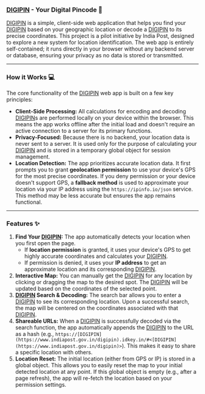 ### **[DIGIPIN](https://www.indiapost.gov.in/digipin) - Your Digital Pincode** 📍

[DIGIPIN](https://www.indiapost.gov.in/digipin) is a simple, client-side web application that helps you find your [DIGIPIN](https://www.indiapost.gov.in/digipin) based on your geographic location or decode a [DIGIPIN](https://www.indiapost.gov.in/digipin) to its precise coordinates. This project is a pilot initiative by India Post, designed to explore a new system for location identification. The web app is entirely self-contained; it runs directly in your browser without any backend server or database, ensuring your privacy as no data is stored or transmitted.

***

### **How it Works** 💻

The core functionality of the [DIGIPIN](https://www.indiapost.gov.in/digipin) web app is built on a few key principles:

* **Client-Side Processing:** All calculations for encoding and decoding [DIGIPIN](https://www.indiapost.gov.in/digipin)s are performed locally on your device within the browser. This means the app works offline after the initial load and doesn't require an active connection to a server for its primary functions.
* **Privacy-Focused:** Because there is no backend, your location data is never sent to a server. It is used only for the purpose of calculating your [DIGIPIN](https://www.indiapost.gov.in/digipin) and is stored in a temporary global object for session management.
* **Location Detection:** The app prioritizes accurate location data. It first prompts you to grant **geolocation permission** to use your device's GPS for the most precise coordinates. If you deny permission or your device doesn't support GPS, a **fallback method** is used to approximate your location via your IP address using the `https://ipinfo.io/json` service. This method may be less accurate but ensures the app remains functional.

***

### **Features** ✨

1.  **Find Your [DIGIPIN](https://www.indiapost.gov.in/digipin):** The app automatically detects your location when you first open the page.
    * If **location permission** is granted, it uses your device's GPS to get highly accurate coordinates and calculates your [DIGIPIN](https://www.indiapost.gov.in/digipin).
    * If permission is denied, it uses your **IP address** to get an approximate location and its corresponding [DIGIPIN](https://www.indiapost.gov.in/digipin).
2.  **Interactive Map:** You can manually get the [DIGIPIN](https://www.indiapost.gov.in/digipin) for any location by clicking or dragging the map to the desired spot. The [DIGIPIN](https://www.indiapost.gov.in/digipin) will be updated based on the coordinates of the selected point. 
3.  **[DIGIPIN](https://www.indiapost.gov.in/digipin) Search & Decoding:** The search bar allows you to enter a [DIGIPIN](https://www.indiapost.gov.in/digipin) to see its corresponding location. Upon a successful search, the map will be centered on the coordinates associated with that [DIGIPIN](https://www.indiapost.gov.in/digipin).
4.  **Shareable URLs:** When a [DIGIPIN](https://www.indiapost.gov.in/digipin) is successfully decoded via the search function, the app automatically appends the [DIGIPIN](https://www.indiapost.gov.in/digipin) to the URL as a hash (e.g., `https://[DIGIPIN](https://www.indiapost.gov.in/digipin).idkey.in/#<[DIGIPIN](https://www.indiapost.gov.in/digipin)>`). This makes it easy to share a specific location with others.
5.  **Location Reset:** The initial location (either from GPS or IP) is stored in a global object. This allows you to easily reset the map to your initial detected location at any point. If this global object is empty (e.g., after a page refresh), the app will re-fetch the location based on your permission settings.